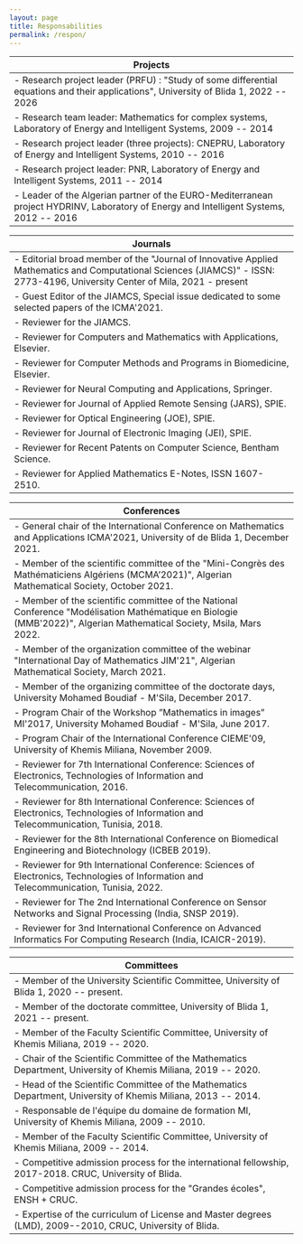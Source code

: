 ```yaml
---
layout: page
title: Responsabilities
permalink: /respon/
---
```


|Projects| 
|----|
|- Research project leader (PRFU) : "Study of some differential equations and their applications", University of Blida 1, 2022 -- 2026
|- Research team leader: Mathematics for complex systems, Laboratory of Energy and Intelligent Systems, 2009 -- 2014
|- Research project leader (three projects): CNEPRU, Laboratory of Energy and Intelligent Systems, 2010 -- 2016
|- Research project leader: PNR, Laboratory of Energy and Intelligent Systems, 2011 -- 2014
|- Leader of the Algerian partner of the EURO-Mediterranean project HYDRINV, Laboratory of Energy and Intelligent Systems, 2012 -- 2016

|Journals| 
|----|
|- Editorial broad member of the "Journal of Innovative Applied Mathematics and Computational Sciences (JIAMCS)" - ISSN: 2773-4196, University Center of Mila, 2021 - present
|- Guest Editor of the JIAMCS, Special issue dedicated to some selected papers of the ICMA'2021. 
|- Reviewer for the JIAMCS.
|- Reviewer for Computers and Mathematics with Applications, Elsevier.
|- Reviewer for Computer Methods and Programs in Biomedicine, Elsevier.
|- Reviewer for Neural Computing and Applications, Springer.
|- Reviewer for Journal of Applied Remote Sensing (JARS), SPIE. 
|- Reviewer for Optical Engineering (JOE), SPIE. 
|- Reviewer for Journal of Electronic Imaging (JEI), SPIE.
|- Reviewer for Recent Patents on Computer Science, Bentham Science.
|- Reviewer for Applied Mathematics E-Notes, ISSN 1607-2510.

|Conferences| 
|----|
|- General chair of the International Conference on Mathematics and Applications ICMA'2021, University of de Blida 1, December 2021.
|- Member of the scientific committee of the "Mini-Congrès des Mathématiciens Algériens (MCMA’2021)", Algerian Mathematical Society, October 2021.
|- Member of the scientific committee of the National Conference "Modélisation Mathématique en Biologie (MMB'2022)", Algerian Mathematical Society, Msila, Mars 2022.
|- Member of the organization committee of the webinar "International Day of Mathematics JIM'21", Algerian Mathematical Society, March 2021.
|- Member of the organizing committee of the doctorate days, University Mohamed Boudiaf - M'Sila, December 2017.
|- Program Chair of the Workshop ”Mathematics in images” MI'2017, University Mohamed Boudiaf - M'Sila, June 2017. 
|- Program Chair of the International Conference CIEME'09, University of Khemis Miliana, November 2009. 
|- Reviewer for 7th International Conference: Sciences of Electronics, Technologies of Information and Telecommunication, 2016.      
|- Reviewer for 8th International Conference: Sciences of Electronics, Technologies of Information and Telecommunication, Tunisia, 2018.  
|- Reviewer for the 8th International Conference on Biomedical Engineering and Biotechnology (ICBEB 2019). 
|- Reviewer for 9th International Conference: Sciences of Electronics, Technologies of Information and Telecommunication, Tunisia, 2022.  
|- Reviewer for The 2nd International Conference on Sensor Networks and Signal Processing (India, SNSP 2019). 
|- Reviewer for 3nd International Conference on Advanced Informatics For Computing Research (India, ICAICR-2019).   

|Committees| 
|----|
|- Member of the University Scientific Committee, University of Blida 1, 2020 -- present.
|- Member of the doctorate committee, University of Blida 1, 2021 -- present.
|- Member of the Faculty Scientific Committee, University of Khemis Miliana, 2019 -- 2020.
|- Chair of the Scientific Committee of the Mathematics Department, University of Khemis Miliana, 2019 -- 2020.
|- Head of the Scientific Committee of the Mathematics Department, University of Khemis Miliana, 2013 -- 2014.
|- Responsable de l'équipe du domaine de formation MI, University of Khemis Miliana, 2009 -- 2010.
|- Member of the Faculty Scientific Committee, University of Khemis Miliana, 2009 -- 2014.
|- Competitive admission process for the international fellowship, 2017-2018. CRUC, University of Blida.
|- Competitive admission process for the "Grandes écoles", ENSH  + CRUC.
|- Expertise of the curriculum of License and Master degrees (LMD), 2009--2010, CRUC, University of Blida.
